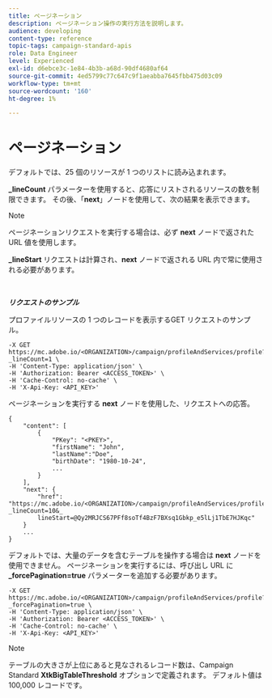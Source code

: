 ```yaml
---
title: ページネーション
description: ページネーション操作の実行方法を説明します。
audience: developing
content-type: reference
topic-tags: campaign-standard-apis
role: Data Engineer
level: Experienced
exl-id: d6ebce3c-1e84-4b3b-a68d-90df4680af64
source-git-commit: 4ed5799c77c647c9f1aeabba7645fbb475d03c09
workflow-type: tm+mt
source-wordcount: '160'
ht-degree: 1%

---
```


# ページネーション

デフォルトでは、25 個のリソースが 1 つのリストに読み込まれます。

**_lineCount** パラメーターを使用すると、応答にリストされるリソースの数を制限できます。  その後、「**next**」ノードを使用して、次の結果を表示できます。

>[!NOTE]
>
>ページネーションリクエストを実行する場合は、必ず **next** ノードで返された URL 値を使用します。
>
>**_lineStart** リクエストは計算され、**next** ノードで返される URL 内で常に使用される必要があります。

<br/>

***リクエストのサンプル***

プロファイルリソースの 1 つのレコードを表示するGET リクエストのサンプル。

```
-X GET https://mc.adobe.io/<ORGANIZATION>/campaign/profileAndServices/profile?_lineCount=1 \
-H 'Content-Type: application/json' \
-H 'Authorization: Bearer <ACCESS_TOKEN>' \
-H 'Cache-Control: no-cache' \
-H 'X-Api-Key: <API_KEY>'
```

ページネーションを実行する **next** ノードを使用した、リクエストへの応答。

```
{
    "content": [
        {
            "PKey": "<PKEY>",
            "firstName": "John",
            "lastName":"Doe",
            "birthDate": "1980-10-24",
            ...
        }
    ],
    "next": {
        "href": "https://mc.adobe.io/<ORGANIZATION>/campaign/profileAndServices/profile/email?_lineCount=10&_
        lineStart=@Qy2MRJCS67PFf8soTf4BzF7BXsq1Gbkp_e5lLj1TbE7HJKqc"
    }
    ...
}
```

デフォルトでは、大量のデータを含むテーブルを操作する場合は **next** ノードを使用できません。 ページネーションを実行するには、呼び出し URL に **_forcePagination=true** パラメーターを追加する必要があります。

```
-X GET https://mc.adobe.io/<ORGANIZATION>/campaign/profileAndServices/profile?_forcePagination=true \
-H 'Content-Type: application/json' \
-H 'Authorization: Bearer <ACCESS_TOKEN>' \
-H 'Cache-Control: no-cache' \
-H 'X-Api-Key: <API_KEY>'
```

>[!NOTE]
>
>テーブルの大きさが上位にあると見なされるレコード数は、Campaign Standard **XtkBigTableThreshold** オプションで定義されます。 デフォルト値は 100,000 レコードです。
